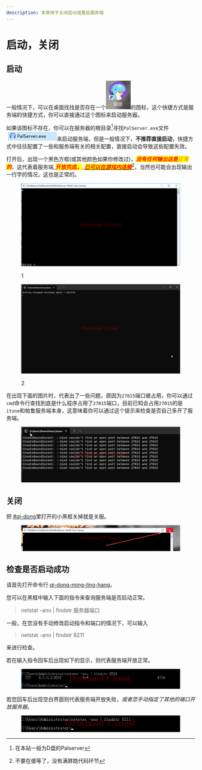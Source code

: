 ```yaml
---
description: 本章用于关闭启动或重启服务端
---
```


# 启动，关闭

## 启动

一般情况下，可以在桌面找找是否存在一个![](<../../../.gitbook/assets/image (48).png>)的图标，这个快捷方式是服务端的快捷方式，你可以直接通过这个图标来启动服务器。

如果该图标不存在，你可以在服务器的根目录[^1]寻找`PalServer.exe`文件![](<../../../.gitbook/assets/image (49).png>)来启动服务端，但是一般情况下，**不推荐直接启动**，快捷方式中往往配置了一些和服务端有关的相关配置，直接启动会导致这些配置失效。

打开后，出现一个黑色方框(或其他颜色如果你修改过)，_<mark style="color:red;">**没有任何输出这是**</mark><mark style="color:orange;">**正常**</mark><mark style="color:red;">**的**</mark>_，这代表着服务端_<mark style="color:red;">**开放完成，**</mark>_[_<mark style="color:red;">**已可以在游戏内连接**</mark>_](#user-content-fn-2)[^2]，当然也可能会出现输出一行字的情况，这也是正常的。

<figure><img src="../../../.gitbook/assets/mstsc_Cq9pl5dzWg.png" alt=""><figcaption><p>1</p></figcaption></figure>

<figure><img src="../../../.gitbook/assets/WindowsTerminal_rXJWBlA1Yc.png" alt=""><figcaption><p>2</p></figcaption></figure>

在出现下面的图片时，代表出了一些问题，原因为`27015`端口被占用，你可以通过`cmd`命令行查找到底是什么程序占用了`27015`端口，目前已知会占用`27015`的是`itune`和帕鲁服务端本身，这意味着你可以通过这个提示来检查是否自己多开了服务端。

<figure><img src="../../../.gitbook/assets/WindowsTerminal_yGP2B0WDjo.png" alt=""><figcaption></figcaption></figure>

## 关闭

把 [#qi-dong](qi-dong-guan-bi.md#qi-dong "mention")里打开的小黑框关掉就是关服。

<figure><img src="../../../.gitbook/assets/mstsc_jX9WayG1TO.png" alt=""><figcaption></figcaption></figure>

## 检查是否启动成功

请首先打开命令行 [qi-dong-ming-ling-hang](../../../xi-tong-bian-xie-cao-zuo/qi-dong-ming-ling-hang/ "mention")。

您可以在黑框中输入下面的指令来查询服务端是否启动正常。

> netstat -ano | findstr 服务器端口

一般，在您没有手动修改启动指令和端口的情况下，可以输入

> netstat -ano | findstr 8211

来进行检查。

若在输入指令回车后出现如下的显示，则代表服务端开放正常。

<figure><img src="../../../.gitbook/assets/mstsc_297htC2xKn.png" alt=""><figcaption></figcaption></figure>

若您回车后出现空白界面则代表服务端开放失败，_或者您手动指定了其他的端口开放服务器_。

<figure><img src="../../../.gitbook/assets/mstsc_y1xhApkm7G.png" alt=""><figcaption></figcaption></figure>

[^1]: 在本站一般为D盘的Palserver

[^2]: 不要在傻等了，没有满屏跑代码环节
